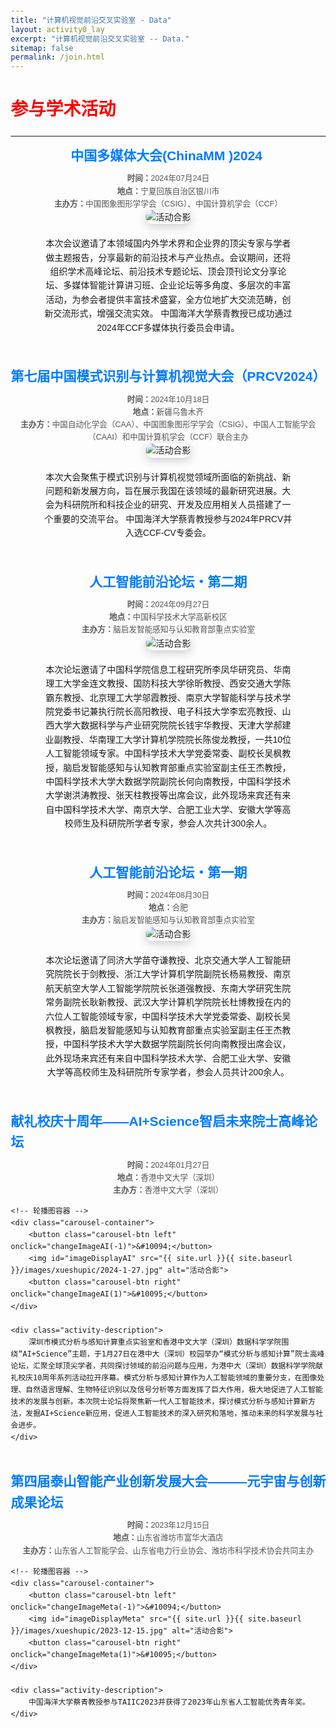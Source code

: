 ```yaml
---
title: "计算机视觉前沿交叉实验室 - Data"
layout: activity0_lay
excerpt: "计算机视觉前沿交叉实验室 -- Data."
sitemap: false
permalink: /join.html
---
```


# <span style="color:red">参与学术活动</span>

---

<html lang="zh">
<head>
  <meta charset="UTF-8">
  <meta name="viewport" content="width=device-width, initial-scale=1.0">
  <title>学术活动介绍</title>
  <style>
    body {
      font-family: Arial, sans-serif;
      line-height: 1.6;
      margin: 20px;
    }
    .activity-container {
      display: flex;
      flex-direction: column;
      align-items: center;
      margin-bottom: 30px;
    }
    .activity-title {
      font-size: 1.5em;
      font-weight: bold;
      color: #007bff;
      margin-bottom: 10px;
    }
    .activity-photo {
      max-width: 1000px; /* 增加最大宽度 */
      height: auto;
      margin-bottom: 20px;
      border-radius: 12px;
      box-shadow: 0 4px 15px rgba(0,0,0,0.2);
      transition: transform 0.3s ease;
    }
    .activity-photo:hover {
      transform: scale(1.02);
    }
    .activity-description {
      font-size: 1em;
      text-align: center;
      width: 80%;
      max-width: 800px;
      margin-bottom: 20px;
    }
    .activity-details {
      font-size: 0.9em;
      color: #555;
      text-align: center;
    }
  </style>
</head>
<body>

<!-- 轮播图样式 -->
<style>
    .carousel-container {
        position: relative;
        text-align: center;
        margin: 25px auto;
        max-width: 1200px; /* 增加最大宽度 */
        border-radius: 15px;
        overflow: hidden;
        box-shadow: 0 6px 20px rgba(0,0,0,0.15);
    }

    .carousel-container img {
        width: 100%;
        height: auto; /* 改为auto，让图片完整显示 */
        max-height: 600px; /* 设置最大高度 */
        object-fit: contain; /* 改为contain，完整显示图片 */
        border-radius: 15px;
        box-shadow: 0 4px 15px rgba(0,0,0,0.1);
    }

    .carousel-btn {
        position: absolute;
        top: 50%;
        transform: translateY(-50%);
        background-color: rgba(0, 0, 0, 0.6);
        color: white;
        border: none;
        padding: 15px 20px;
        cursor: pointer;
        font-size: 28px;
        border-radius: 50%;
        width: 50px;
        height: 50px;
        display: flex;
        align-items: center;
        justify-content: center;
        transition: all 0.3s ease;
    }

    .carousel-btn.left {
        left: 20px;
    }

    .carousel-btn.right {
        right: 20px;
    }

    .carousel-btn:hover {
        background-color: rgba(0, 0, 0, 0.8);
        transform: translateY(-50%) scale(1.1);
    }
    
    /* 手机端自适应优化 */
    @media (max-width: 768px) {
        body {
            margin: 10px;
        }
        .activity-container {
            margin-bottom: 30px;
            padding: 15px;
        }
        .activity-title {
            font-size: 1.4em;
            margin-bottom: 12px;
        }
        .activity-photo {
            max-width: 100%;
            border-radius: 8px;
        }
        .activity-description {
            font-size: 1em;
            line-height: 1.6;
        }
        .activity-details {
            font-size: 0.9em;
            padding: 12px;
        }
        .carousel-container {
            margin: 20px auto;
            max-width: 100%;
        }
        .carousel-container img {
            max-height: 400px;
        }
        .carousel-btn {
            width: 40px;
            height: 40px;
            font-size: 20px;
            padding: 10px;
        }
        .carousel-btn.left {
            left: 10px;
        }
        .carousel-btn.right {
            right: 10px;
        }
    }
    
    @media (max-width: 480px) {
        .activity-container {
            padding: 10px;
            margin-bottom: 25px;
        }
        .activity-title {
            font-size: 1.2em;
        }
        .activity-photo {
            border-radius: 6px;
        }
        .carousel-container img {
            max-height: 300px;
        }
        .carousel-btn {
            width: 35px;
            height: 35px;
            font-size: 16px;
            padding: 8px;
        }
        .carousel-btn.left {
            left: 5px;
        }
        .carousel-btn.right {
            right: 5px;
        }
    }
</style>

<script>
    const imagesAI = [
        "{{ site.url }}{{ site.baseurl }}/images/xueshupic/2024-1-27.jpg",
        "{{ site.url }}{{ site.baseurl }}/images/xueshupic/2024-1-27(2).jpg",
        "{{ site.url }}{{ site.baseurl }}/images/xueshupic/2024-1-27(3).jpg",
        "{{ site.url }}{{ site.baseurl }}/images/xueshupic/2024-1-27(4).jpg",
        "{{ site.url }}{{ site.baseurl }}/images/xueshupic/2024-1-27(5).jpg"
    ];
    
    const imagesCSIG = [
        "{{ site.url }}{{ site.baseurl }}/images/xueshupic/2024-12-13.jpg",
        "{{ site.url }}{{ site.baseurl }}/images/xueshupic/2024-12-13(2).jpg",
        "{{ site.url }}{{ site.baseurl }}/images/xueshupic/2024-12-13(3).jpg"
    ];

    let currentIndexCSIG = 0; // 当前图片索引
    let currentIndexAI = 0; // 当前图片索引

    function changeImageCSIG(direction) {
        currentIndexCSIG += direction;

        // 处理边界情况（循环切换）
        if (currentIndexCSIG < 0) {
            currentIndexCSIG = imagesCSIG.length - 1;
        } else if (currentIndexCSIG >= imagesCSIG.length) {
            currentIndexCSIG = 0;
        }

        // 更新图片
        document.getElementById("imageDisplayCSIG").src = imagesCSIG[currentIndexCSIG];
    }

    function changeImageAI(direction) {
        currentIndexAI += direction;
        
        // 处理边界情况（循环切换）
        if (currentIndexAI < 0) {
            currentIndexAI = imagesAI.length - 1;
        } else if (currentIndexAI >= imagesAI.length) {
            currentIndexAI = 0;
        }

        // 更新图片
        document.getElementById("imageDisplayAI").src = imagesAI[currentIndexAI];
    }
</script>


















<div class="activity-container">
    <div class="activity-title">中国多媒体大会(ChinaMM )2024 </div>
    <div class="activity-details">
      <strong>时间：</strong>2024年07月24日<br>
      <strong>地点：</strong>宁夏回族自治区银川市<br>
      <strong>主办方：</strong>中国图象图形学学会（CSIG）、中国计算机学会（CCF）
    </div>
    <img class="activity-photo" src="{{ site.url }}{{ site.baseurl }}/images/xueshupic/2024-7-24(2).jpg" alt="活动合影">
    <div class="activity-description">
        本次会议邀请了本领域国内外学术界和企业界的顶尖专家与学者做主题报告，分享最新的前沿技术与产业热点。会议期间，还将组织学术高峰论坛、前沿技术专题论坛、顶会顶刊论文分享论坛、多媒体智能计算讲习班、企业论坛等多角度、多层次的丰富活动，为参会者提供丰富技术盛宴，全方位地扩大交流范畴，创新交流形式，增强交流实效。
        中国海洋大学蔡青教授已成功通过2024年CCF多媒体执行委员会申请。
    </div>
    
  </div>




<div class="activity-container">
    <div class="activity-title">第七届中国模式识别与计算机视觉大会（PRCV2024）</div>
    <div class="activity-details">
      <strong>时间：</strong>2024年10月18日<br>
      <strong>地点：</strong>新疆乌鲁木齐<br>
      <strong>主办方：</strong>中国自动化学会（CAA）、中国图象图形学学会（CSIG）、中国人工智能学会（CAAI）和中国计算机学会（CCF）联合主办
    </div>
    <img class="activity-photo" src="{{ site.url }}{{ site.baseurl }}/images/xueshupic/2023-10-18.jpg" alt="活动合影">
    <div class="activity-description">
        本次大会聚焦于模式识别与计算机视觉领域所面临的新挑战、新问题和新发展方向，旨在展示我国在该领域的最新研究进展。大会为科研院所和科技企业的研究、开发及应用相关人员搭建了一个重要的交流平台。
        中国海洋大学蔡青教授参与2024年PRCV并入选CCF-CV专委会。
    </div>

  </div>
<div class="activity-container">
    <div class="activity-title">人工智能前沿论坛・第二期</div>
    <div class="activity-details">
      <strong>时间：</strong>2024年09月27日<br>
      <strong>地点：</strong>中国科学技术大学高新校区<br>
      <strong>主办方：</strong>脑启发智能感知与认知教育部重点实验室
    </div>
    <img class="activity-photo" src="{{ site.url }}{{ site.baseurl }}/images/xueshupic/2024-9-27.jpg" alt="活动合影">
    <div class="activity-description">
        本次论坛邀请了中国科学院信息工程研究所李凤华研究员、华南理工大学金连文教授、国防科技大学徐昕教授、西安交通大学陈霸东教授、北京理工大学邬霞教授、南京大学智能科学与技术学院党委书记兼执行院长高阳教授、电子科技大学李宏亮教授、山西大学大数据科学与产业研究院院长钱宇华教授、天津大学郝建业副教授、华南理工大学计算机学院院长陈俊龙教授，一共10位人工智能领域专家。中国科学技术大学党委常委、副校长吴枫教授，脑启发智能感知与认知教育部重点实验室副主任王杰教授，中国科学技术大学大数据学院副院长何向南教授，中国科学技术大学谢洪涛教授、张天柱教授等出席会议，此外现场来宾还有来自中国科学技术大学、南京大学、合肥工业大学、安徽大学等高校师生及科研院所学者专家，参会人次共计300余人。
    </div>
    
  </div>
<div class="activity-container">
    <div class="activity-title">人工智能前沿论坛・第一期</div>
    <div class="activity-details">
      <strong>时间：</strong>2024年08月30日<br>
      <strong>地点：</strong>合肥<br>
      <strong>主办方：</strong>脑启发智能感知与认知教育部重点实验室
    </div>
    <img class="activity-photo" src="{{ site.url }}{{ site.baseurl }}/images/xueshupic/2024-8-30.png" alt="活动合影">
    <div class="activity-description">
        本次论坛邀请了同济大学苗夺谦教授、北京交通大学人工智能研究院院长于剑教授、浙江大学计算机学院副院长杨易教授、南京航天航空大学人工智能学院院长张道强教授、东南大学研究生院常务副院长耿新教授、武汉大学计算机学院院长杜博教授在内的六位人工智能领域专家，中国科学技术大学党委常委、副校长吴枫教授，脑启发智能感知与认知教育部重点实验室副主任王杰教授，中国科学技术大学大数据学院副院长何向南教授出席会议，此外现场来宾还有来自中国科学技术大学、合肥工业大学、安徽大学等高校师生及科研院所专家学者，参会人员共计200余人。
    </div>
    
  </div>
<div class="activity-container">
    <div class="activity-title">献礼校庆十周年——AI+Science智启未来院士高峰论坛</div>
    <div class="activity-details">
        <strong>时间：</strong>2024年01月27日<br>
        <strong>地点：</strong>香港中文大学（深圳）<br>
        <strong>主办方：</strong>香港中文大学（深圳）
    </div>

    <!-- 轮播图容器 -->
    <div class="carousel-container">
        <button class="carousel-btn left" onclick="changeImageAI(-1)">&#10094;</button>
        <img id="imageDisplayAI" src="{{ site.url }}{{ site.baseurl }}/images/xueshupic/2024-1-27.jpg" alt="活动合影">
        <button class="carousel-btn right" onclick="changeImageAI(1)">&#10095;</button>
    </div>

    <div class="activity-description">
        深圳市模式分析与感知计算重点实验室和香港中文大学（深圳）数据科学学院围绕“AI+Science”主题，于1月27日在港中大（深圳）校园举办“模式分析与感知计算”院士高峰论坛，汇聚全球顶尖学者，共同探讨领域的前沿问题与应用，为港中大（深圳）数据科学学院献礼校庆10周年系列活动拉开序幕。模式分析与感知计算作为人工智能领域的重要分支，在图像处理、自然语言理解、生物特征识别以及信号分析等方面发挥了巨大作用，极大地促进了人工智能技术的发展与创新。本次院士论坛将聚焦新一代人工智能技术，探讨模式分析与感知计算新方法，发掘AI+Science新应用，促进人工智能技术的深入研究和落地，推动未来的科学发展与社会进步。
    </div>
</div>


<div class="activity-container">
    <div class="activity-title">第四届泰山智能产业创新发展大会———元宇宙与创新成果论坛</div>
    <div class="activity-details">
        <strong>时间：</strong>2023年12月15日<br>
        <strong>地点：</strong>山东省潍坊市富华大酒店<br>
        <strong>主办方：</strong>山东省人工智能学会、山东省电力行业协会、潍坊市科学技术协会共同主办
    </div>

    <!-- 轮播图容器 -->
    <div class="carousel-container">
        <button class="carousel-btn left" onclick="changeImageMeta(-1)">&#10094;</button>
        <img id="imageDisplayMeta" src="{{ site.url }}{{ site.baseurl }}/images/xueshupic/2023-12-15.jpg" alt="活动合影">
        <button class="carousel-btn right" onclick="changeImageMeta(1)">&#10095;</button>
    </div>

    <div class="activity-description">
        中国海洋大学蔡青教授参与TAIIC2023并获得了2023年山东省人工智能优秀青年奖。
    </div>
</div>


</body>
</html>
